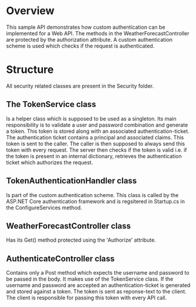 # Overview
This sample API demonstrates how custom authentication can be implemented for a Web API.
The methods in the WeatherForecastController are protected by the authorization attribute.
A custom authentication scheme is used which checks if the request is authenticated.

# Structure
All security related classes are present in the Security folder. 

## The TokenService class 
Is a helper class which is supposed to be used as a singleton. Its main responsibility is 
to validate a user and password combination and generate a token. This token is stored 
along with an associated authentication-ticket. The authentication ticket contains a 
principal and associated claims. This token is sent to the caller. The caller is then supposed 
to always send this token with every request. The server then checks if the token is valid i.e.
if the token is present in an internal dictionary, retrieves the authentication ticket 
which authorizes the request.   

## TokenAuthenticationHandler class
Is part of the custom authentication scheme. This class is called by the ASP.NET Core 
authentication framework and is regsitered in Startup.cs in the ConfigureServices method. 

## WeatherForecastController class
Has its Get() method protected using the 'Authorize' attribute. 

## AuthenticateController class
Contains only a Post method which expects the username and password to be passed in the 
body. It makes use of the TokenService class. If the username and password are accepted
an authentication-ticket is generated and stored against a token. The token is sent as 
reponse-text to the client. The client is responsible for passing this token with every 
API call. 

